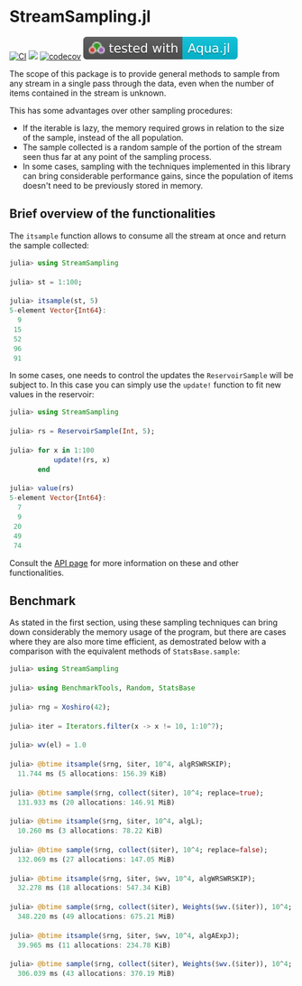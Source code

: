 # StreamSampling.jl

[![CI](https://github.com/JuliaDynamics/StreamSampling.jl/workflows/CI/badge.svg)](https://github.com/JuliaDynamics/StreamSampling.jl/actions?query=workflow%3ACI)
[![](https://img.shields.io/badge/docs-stable-blue.svg)](https://juliadynamics.github.io/StreamSampling.jl/stable/)
[![codecov](https://codecov.io/gh/JuliaDynamics/StreamSampling.jl/graph/badge.svg?token=F8W0MC53Z0)](https://codecov.io/gh/JuliaDynamics/StreamSampling.jl)
[![Aqua QA](https://raw.githubusercontent.com/JuliaTesting/Aqua.jl/master/badge.svg)](https://github.com/JuliaTesting/Aqua.jl)

The scope of this package is to provide general methods to sample from any stream in a single pass through the data, even when 
the number of items contained in the stream is unknown.

This has some advantages over other sampling procedures:

- If the iterable is lazy, the memory required grows in relation to the size of the sample, instead of the all population.
- The sample collected is a random sample of the portion of the stream seen thus far at any point of the sampling process.
- In some cases, sampling with the techniques implemented in this library can bring considerable performance gains, since
  the population of items doesn't need to be previously stored in memory.
  
## Brief overview of the functionalities

The `itsample` function allows to consume all the stream at once and return the sample collected:

```julia
julia> using StreamSampling

julia> st = 1:100;

julia> itsample(st, 5)
5-element Vector{Int64}:
  9
 15
 52
 96
 91
```
In some cases, one needs to control the updates the `ReservoirSample` will be subject to. In this case
you can simply use the `update!` function to fit new values in the reservoir:

```julia
julia> using StreamSampling

julia> rs = ReservoirSample(Int, 5);

julia> for x in 1:100
           update!(rs, x)
       end

julia> value(rs)
5-element Vector{Int64}:
  7
  9
 20
 49
 74
```

Consult the [API page](https://juliadynamics.github.io/StreamSampling.jl/stable/) for more information on these and other functionalities.

## Benchmark

As stated in the first section, using these sampling techniques can bring down considerably the memory usage of the program, 
but there are cases where they are also more time efficient, as demostrated below with a comparison with the 
equivalent methods of `StatsBase.sample`:

```julia
julia> using StreamSampling

julia> using BenchmarkTools, Random, StatsBase

julia> rng = Xoshiro(42);

julia> iter = Iterators.filter(x -> x != 10, 1:10^7);

julia> wv(el) = 1.0

julia> @btime itsample($rng, $iter, 10^4, algRSWRSKIP);
  11.744 ms (5 allocations: 156.39 KiB)

julia> @btime sample($rng, collect($iter), 10^4; replace=true);
  131.933 ms (20 allocations: 146.91 MiB)

julia> @btime itsample($rng, $iter, 10^4, algL);
  10.260 ms (3 allocations: 78.22 KiB)

julia> @btime sample($rng, collect($iter), 10^4; replace=false);
  132.069 ms (27 allocations: 147.05 MiB)

julia> @btime itsample($rng, $iter, $wv, 10^4, algWRSWRSKIP);
  32.278 ms (18 allocations: 547.34 KiB)

julia> @btime sample($rng, collect($iter), Weights($wv.($iter)), 10^4; replace=true);
  348.220 ms (49 allocations: 675.21 MiB)

julia> @btime itsample($rng, $iter, $wv, 10^4, algAExpJ);
  39.965 ms (11 allocations: 234.78 KiB)

julia> @btime sample($rng, collect($iter), Weights($wv.($iter)), 10^4; replace=false);
  306.039 ms (43 allocations: 370.19 MiB)
```
